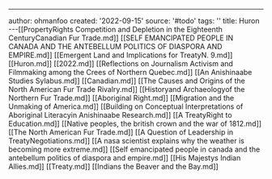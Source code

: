---
author: ohmanfoo
created: '2022-09-15'
source: '#todo'
tags: ''
title: Huron
---[[PropertyRights Competition and Depletion in the Eighteenth CenturyCanadian Fur Trade.md]]
[[SELF EMANCIPATED PEOPLE IN CANADA AND THE ANTEBELLUM POLITICS OF DIASPORA AND EMPIRE.md]]
[[Emergent Land and Implications for TreatyN. 9.md]]
[[Huron.md]]
[[2022.md]]
[[Reflections on Journalism Activism and Filmmaking among the Crees of Northern Quebec.md]]
[[An Anishinaabe Studies Sylabus.md]]
[[Canadian.md]]
[[The Causes and Origins of the North American Fur Trade Rivalry.md]]
[[Historyand Archaeologyof the Northern Fur Trade.md]]
[[Aboriginal Right.md]]
[[Migration and the Unmaking of America.md]]
[[Building on Conceptual Interpretations of Aboriginal Literacyin Anishinaabe Research.md]]
[[A TreatyRight to Education.md]]
[[Native peoples, the british crown and the war of 1812.md]]
[[The North American Fur Trade.md]]
[[A Question of Leadership in TreatyNegotiations.md]]
[[A nasa scientist explains why the weather is becoming more extreme.md]]
[[Self emancipated people in canada and the antebellum politics of diaspora and empire.md]]
[[His Majestys Indian Allies.md]]
[[Treaty.md]]
[[Indians the Beaver and the Bay.md]]
